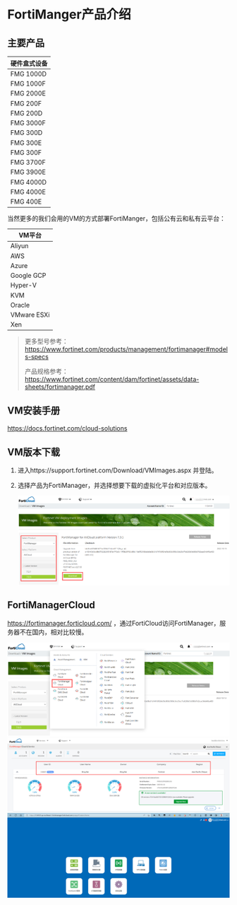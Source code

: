 # FortiManger产品介绍

## 主要产品

| 硬件盒式设备 |
| ------------ |
| FMG 1000D    |
| FMG 1000F    |
| FMG 2000E    |
| FMG 200F     |
| FMG 200D     |
| FMG 3000F    |
| FMG 300D     |
| FMG 300E     |
| FMG 300F     |
| FMG 3700F    |
| FMG 3900E    |
| FMG 4000D    |
| FMG 4000E    |
| FMG 400E     |

当然更多的我们会用的VM的方式部署FortiManger，包括公有云和私有云平台：

| VM平台      |
| ----------- |
| Aliyun      |
| AWS         |
| Azure       |
| Google GCP  |
| Hyper-V     |
| KVM         |
| Oracle      |
| VMware ESXi |
| Xen         |

> 更多型号参考：https://www.fortinet.com/products/management/fortimanager#models-specs
>
> 产品规格参考：https://www.fortinet.com/content/dam/fortinet/assets/data-sheets/fortimanager.pdf

## VM安装手册

https://docs.fortinet.com/cloud-solutions

## VM版本下载

1. 进入https://support.fortinet.com/Download/VMImages.aspx 并登陆。

2. 选择产品为FortiManager，并选择想要下载的虚拟化平台和对应版本。

   <img src="..\..\images\image-20221031153245478.png" alt="image-20221031153245478" style="zoom:50%;" />

## FortiManagerCloud

https://fortimanager.forticloud.com/ ，通过FortiCloud访问FortiManager，服务器不在国内，相对比较慢。

<img src="..\..\images\image-20221031154144106.png" alt="image-20221031154144106" style="zoom:50%;" />

<img src="..\..\images\image-20221031154305983.png" alt="image-20221031154305983" style="zoom:50%;" />

<img src="..\..\images\image-20221031154909141.png" alt="image-20221031154909141" style="zoom:50%;" />
